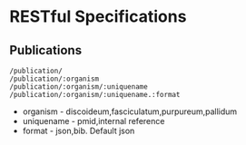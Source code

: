 # RESTful Specifications

## Publications

```
/publication/
/publication/:organism
/publication/:organism/:uniquename
/publication/:organism/:uniquename.:format
```

* organism - discoideum,fasciculatum,purpureum,pallidum
* uniquename - pmid,internal reference
* format - json,bib. Default json
